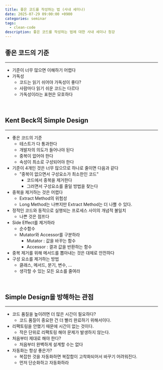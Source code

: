 ```yaml
---
title: 좋은 코드를 작성하는 법 (사내 세미나)
date: 2025-07-29 09:00:00 +0900
categories: seminar
tags:
  - clean-code
description: 좋은 코드를 작성하는 법에 대한 사내 세미나 청강
---
```


## 좋은 코드의 기준
---

- 기준이 너무 많으면 이해하기 어렵다
- 가독성
	- 코드는 읽기 쉬어야 가독성이 좋다?
	- 사람마다 읽기 쉬운 코드는 다르다
	- 가독성이라는 표현은 모호하다

<br/>

## Kent Beck의 Simple Design
---

- 좋은 코드의 기준
	- 테스트가 다 통과한다
	- 개발자의 의도가 들어나야 된다
	- 중복이 없어야 한다
	- 속성이 최소로 구성되어야 한다
- 기준이 4개인 것은 너무 많으므로 하나로 줄이면 다음과 같다
	- "중복이 없으면서 구성요소가 최소한인 코드"
		- 코드에서 중복을 제거한다
		- 그러면서 구성요소를 줄일 방법을 찾는다
- 중복을 제거하는 것은 어렵다
	- Extract Method의 위험성
	- Long Method는 나쁘지만 Extract Method는 더 나쁠 수 있다.
- 정적인 코드와 동적으로 실행되는 프로세스 사이의 개념적 불일치
	- 나쁜 것은 점프다
- Side Effect를 제거하라
	- 순수함수
	- Mutator와 Accessor를 구분하라
		- Mutator : 값을 바꾸는 함수
		- Accessor : 결과 값을 반환하는 함수
- 중복 제거를 위해 메서드를 뽑아내는 것은 대체로 안전하다
- 구성 요소를 제거하는 방법
	- 클래스, 메서드, 분기, 변수, ...
	- 생각할 수 있는 모든 요소를 줄여라

<br/>

## Simple Design을 방해하는 관점
---

- 코드 품질을 높이려면 더 많은 시간이 필요하다?
	- 코드 품질이 중요한 건 더 빨리 완료하기 위해서이다.
- 리팩토링을 안했기 때문에 시간이 없는 것이다.
	- 작은 단위로 리팩토링 해야 문제가 발생하지 않는다.
- 처음부터 제대로 해야 한다?
	- 처음부터 완벽하게 설계할 수는 없다
- 자동화는 항상 좋은가?
	- 복잡한 것을 자동화하면 복잡합이 고착화되어서 바꾸기 어려워진다.
	- 먼저 단순화하고 자동화하라
